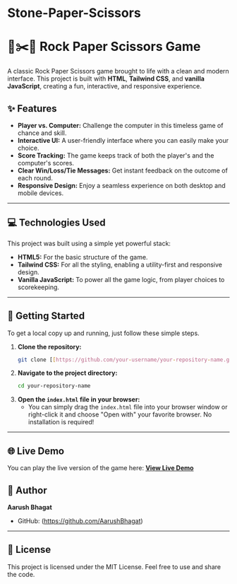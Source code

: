 # Stone-Paper-Scissors

# 🗿✂️📄 Rock Paper Scissors Game

A classic Rock Paper Scissors game brought to life with a clean and modern interface. This project is built with **HTML**, **Tailwind CSS**, and **vanilla JavaScript**, creating a fun, interactive, and responsive experience.


## ✨ Features

-   **Player vs. Computer:** Challenge the computer in this timeless game of chance and skill.
-   **Interactive UI:** A user-friendly interface where you can easily make your choice.
-   **Score Tracking:** The game keeps track of both the player's and the computer's scores.
-   **Clear Win/Loss/Tie Messages:** Get instant feedback on the outcome of each round.
-   **Responsive Design:** Enjoy a seamless experience on both desktop and mobile devices.

---

## 💻 Technologies Used

This project was built using a simple yet powerful stack:

-   **HTML5:** For the basic structure of the game.
-   **Tailwind CSS:** For all the styling, enabling a utility-first and responsive design.
-   **Vanilla JavaScript:** To power all the game logic, from player choices to scorekeeping.

---

## 🚀 Getting Started

To get a local copy up and running, just follow these simple steps.

1.  **Clone the repository:**
    ```sh
    git clone [[https://github.com/your-username/your-repository-name.git](https://github.com/AarushBhagat/Stone-Paper-Scissors)](https://github.com/your-username/your-repository-name.git)
    ```
2.  **Navigate to the project directory:**
    ```sh
    cd your-repository-name
    ```
3.  **Open the `index.html` file in your browser:**
    -   You can simply drag the `index.html` file into your browser window or right-click it and choose "Open with" your favorite browser. No installation is required!

---

## 🌐 Live Demo

You can play the live version of the game here:
**[View Live Demo](https://github.com/AarushBhagat/Stone-Paper-Scissors)**


## 👤 Author

**Aarush Bhagat**

-   GitHub: (https://github.com/AarushBhagat)

---

## 📄 License

This project is licensed under the MIT License. Feel free to use and share the code.
